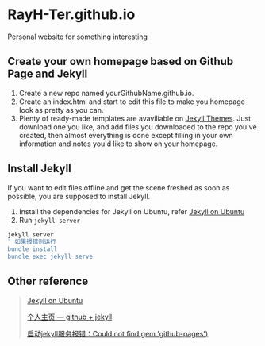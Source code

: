 # RayH-Ter.github.io

Personal website for something interesting

## Create your own homepage based on Github Page and Jekyll

1. Create a new repo named yourGithubName.github.io.
2. Create an index.html and start to edit this file to make you homepage look as pretty as you can.
3. Plenty of ready-made templates are avaviliable on [Jekyll Themes](http://jekyllthemes.org/). Just download one you like, and add files you downloaded to the repo you've created, then almost everything is done except filling in your own information and notes you'd like to show on your homepage.

## Install Jekyll

If you want to edit files offline and get the scene freshed as soon as possible, you are supposed to install Jekyll.

1. Install the dependencies for Jekyll on Ubuntu, refer [Jekyll on Ubuntu](https://jekyllrb.com/docs/installation/ubuntu)
2. Run `jekyll server`
```bash
jekyll server
" 如果报错则运行
bundle install
bundle exec jekyll serve
```

## Other reference

> [Jekyll on Ubuntu](http://jekyllrb.com/docs/installation/ubuntu/)
>
> [个人主页 — github + jekyll](https://blog.csdn.net/pentiumCM/article/details/106004574)
>
> [启动jekyll服务报错：Could not find gem 'github-pages')](https://dovesandy.github.io/2020/03/12/jekyll-start-jekyll-error/#1-前期准备)

